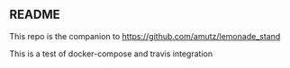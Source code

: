 ## README

This repo is the companion to https://github.com/amutz/lemonade_stand

This is a test of docker-compose and travis integration
